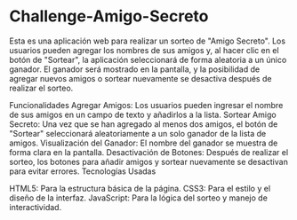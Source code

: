 # Challenge-Amigo-Secreto

Esta es una aplicación web para realizar un sorteo de "Amigo Secreto". Los usuarios pueden agregar los nombres de sus amigos y, al hacer clic en el botón de "Sortear", la aplicación seleccionará de forma aleatoria a un único ganador. El ganador será mostrado en la pantalla, y la posibilidad de agregar nuevos amigos o sortear nuevamente se desactiva después de realizar el sorteo.

Funcionalidades
Agregar Amigos: Los usuarios pueden ingresar el nombre de sus amigos en un campo de texto y añadirlos a la lista.
Sortear Amigo Secreto: Una vez que se han agregado al menos dos amigos, el botón de "Sortear" seleccionará aleatoriamente a un solo ganador de la lista de amigos.
Visualización del Ganador: El nombre del ganador se muestra de forma clara en la pantalla.
Desactivación de Botones: Después de realizar el sorteo, los botones para añadir amigos y sortear nuevamente se desactivan para evitar errores.
Tecnologías Usadas

HTML5: Para la estructura básica de la página.
CSS3: Para el estilo y el diseño de la interfaz.
JavaScript: Para la lógica del sorteo y manejo de interactividad.
